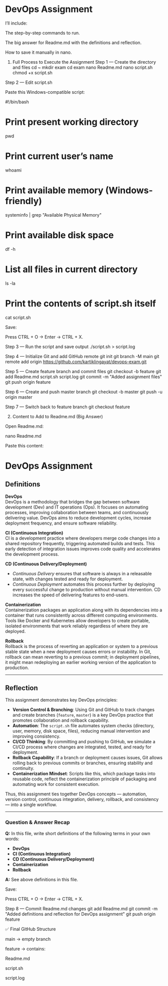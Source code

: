 # DevOps Assignment

I’ll include:

The step-by-step commands to run.

The big answer for Readme.md with the definitions and reflection.

How to save it manually in nano.

1. Full Process to Execute the Assignment
Step 1 — Create the directory and files
cd ~
mkdir exam
cd exam
nano Readme.md
nano script.sh
chmod +x script.sh

Step 2 — Edit script.sh

Paste this Windows-compatible script:

#!/bin/bash

# Print present working directory
pwd

# Print current user’s name
whoami

# Print available memory (Windows-friendly)
systeminfo | grep "Available Physical Memory"

# Print available disk space
df -h

# List all files in current directory
ls -la

# Print the contents of script.sh itself
cat script.sh


Save:

Press CTRL + O → Enter → CTRL + X.

Step 3 — Run the script and save output
./script.sh > script.log

Step 4 — Initialize Git and add GitHub remote
git init
git branch -M main
git remote add origin https://github.com/kartiklingayat/devops-exam.git

Step 5 — Create feature branch and commit files
git checkout -b feature
git add Readme.md script.sh script.log
git commit -m "Added assignment files"
git push origin feature

Step 6 — Create and push master branch
git checkout -b master
git push -u origin master

Step 7 — Switch back to feature branch
git checkout feature

2. Content to Add to Readme.md (Big Answer)

Open Readme.md:

nano Readme.md


Paste this content:

# DevOps Assignment

## Definitions

**DevOps**  
DevOps is a methodology that bridges the gap between software development (Dev) and IT operations (Ops). It focuses on automating processes, improving collaboration between teams, and continuously delivering value. DevOps aims to reduce development cycles, increase deployment frequency, and ensure software reliability.

**CI (Continuous Integration)**  
CI is a development practice where developers merge code changes into a shared repository frequently, triggering automated builds and tests. This early detection of integration issues improves code quality and accelerates the development process.

**CD (Continuous Delivery/Deployment)**  
- *Continuous Delivery* ensures that software is always in a releasable state, with changes tested and ready for deployment.  
- *Continuous Deployment* automates this process further by deploying every successful change to production without manual intervention. CD increases the speed of delivering features to end-users.

**Containerization**  
Containerization packages an application along with its dependencies into a container that runs consistently across different computing environments. Tools like Docker and Kubernetes allow developers to create portable, isolated environments that work reliably regardless of where they are deployed.

**Rollback**  
Rollback is the process of reverting an application or system to a previous stable state when a new deployment causes errors or instability. In Git, rollback can mean reverting to a previous commit; in deployment pipelines, it might mean redeploying an earlier working version of the application to production.

---

## Reflection

This assignment demonstrates key DevOps principles:

- **Version Control & Branching**: Using Git and GitHub to track changes and create branches (`feature`, `master`) is a key DevOps practice that promotes collaboration and rollback capability.  
- **Automation**: The `script.sh` file automates system checks (directory, user, memory, disk space, files), reducing manual intervention and improving consistency.  
- **CI/CD Thinking**: By committing and pushing to GitHub, we simulate a CI/CD process where changes are integrated, tested, and ready for deployment.  
- **Rollback Capability**: If a branch or deployment causes issues, Git allows rolling back to previous commits or branches, ensuring stability and continuity.  
- **Containerization Mindset**: Scripts like this, which package tasks into reusable code, reflect the containerization principle of packaging and automating work for consistent execution.

Thus, this assignment ties together DevOps concepts — automation, version control, continuous integration, delivery, rollback, and consistency — into a single workflow.

---

### Question & Answer Recap

**Q:** In this file, write short definitions of the following terms in your own words:  
- **DevOps**  
- **CI (Continuous Integration)**  
- **CD (Continuous Delivery/Deployment)**  
- **Containerization**  
- **Rollback**

**A:** See above definitions in this file.  


Save:

Press CTRL + O → Enter → CTRL + X.

Step 8 — Commit Readme.md changes
git add Readme.md
git commit -m "Added definitions and reflection for DevOps assignment"
git push origin feature

✅ Final GitHub Structure

main → empty branch

feature → contains:

Readme.md

script.sh

script.log
